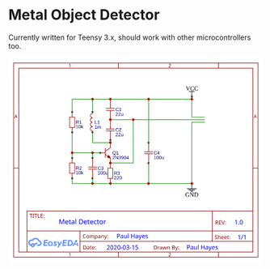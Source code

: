 # Metal Object Detector

Currently written for Teensy 3.x, should work with other microcontrollers too.

![](./Circuit/schematic-metal-detecting-oscilator.svg)
